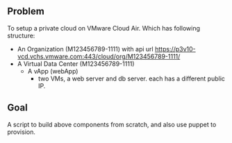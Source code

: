 ## Problem
To setup a private cloud on VMware Cloud Air. Which has following structure:

* An Organization (M123456789-1111) with api url https://p3v10-vcd.vchs.vmware.com:443/cloud/org/M123456789-1111/
* A Virtual Data Center (M123456789-1111)
  * A vApp (webApp)
    * two VMs, a web server and db server. each has a different public IP.

## Goal
A script to build above components from scratch, and also use puppet to provision.
